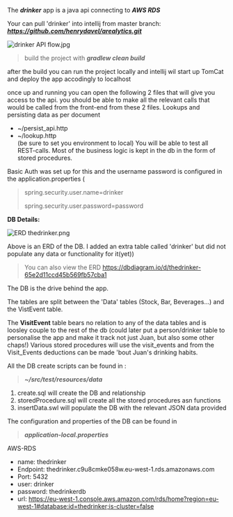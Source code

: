 
The ***drinker*** app is a java api connecting to ***AWS RDS***


Your can pull 'drinker' into intellij from master branch:
***https://github.com/henrydavel/arealytics.git***


 ![drinker API flow.jpg](..%2Fdrinker%20API%20flow.jpg)
>build the project with ***gradlew clean build***

after the build you can run the project locally and intellij wil start up TomCat and deploy the app
accodingly to localhost

once up and running you can open the following 2 files that will give you access to the api. you should be able to make all the relevant calls that
would be called from the front-end from these 2 files. Lookups and persisting data as per document
* ~/persist_api.http   
*  ~/lookup.http  
(be sure to set you environment to local)
You will be able to test all REST-calls. Most of the business logic is kept in the db in the form of stored procedures.

Basic Auth was set up for this and the username password is configured in the application.properties (
>spring.security.user.name=drinker
> 
>spring.security.user.password=password
> 
> 
**DB Details:**

![ERD thedrinker.png](ERD%20thedrinker.png)

Above is an ERD of the DB.
I added an extra table called 'drinker' but did not populate any data or functionality for it(yet))
>You can also view the ERD  https://dbdiagram.io/d/thedrinker-65e2d11ccd45b569fb57cba1

The DB is the drive behind the app.

The tables are split between the 'Data' tables (Stock, Bar, Beverages...) and the VistEvent table.

The **VisitEvent** table bears no relation to any of the data tables and is loosley couple to the rest of the db (could later put a person/drinker table to personalise the app and make it track not just Juan,
but also some other  chaps!)
Various stored procedures will use the visit_events and from the Visit_Events deductions can be made 'bout Juan's drinking habits.

All the DB create scripts can be found in : 
>***~/src/test/resources/data***

1. create.sql will create the DB and relationship
2. storedProcedure.sql will create all the stored procedures asn functions
3. insertData.swl will populate the DB with the relevant JSON data provided

The configuration and properties of the DB can be found in
>***application-local.properties***

AWS-RDS
 * name:      thedrinker
* Endpoint:   thedrinker.c9u8cmke058w.eu-west-1.rds.amazonaws.com
* Port:       5432
* user:       drinker
* password:   thedrinkerdb
* url: https://eu-west-1.console.aws.amazon.com/rds/home?region=eu-west-1#database:id=thedrinker;is-cluster=false





